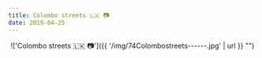```yaml
---
title: Colombo streets 🇱🇰 📷
date: 2019-04-25
---
```


<center>!['Colombo streets 🇱🇰 📷']({{ '/img/74Colombostreets------.jpg' | url }} "")</center>